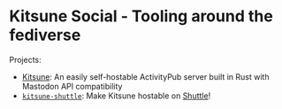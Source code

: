# Kitsune Social - Tooling around the fediverse

Projects:

- [Kitsune]: An easily self-hostable ActivityPub server built in Rust with Mastodon API compatibility
- [`kitsune-shuttle`]: Make Kitsune hostable on [Shuttle]!

[Kitsune]: https://github.com/kitsune-soc/kitsune
[`kitsune-shuttle`]: https://github.com/kitsune-soc/kitsune-shuttle
[Shuttle]: https://www.shuttle.rs/
